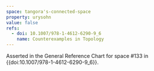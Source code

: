 ```yaml
---
space: tangora's-connected-space
property: urysohn
value: false
refs:
  - doi: 10.1007/978-1-4612-6290-9_6
    name: Counterexamples in Topology
---
```

Asserted in the General Reference Chart for space #133 in
{{doi:10.1007/978-1-4612-6290-9_6}}.
